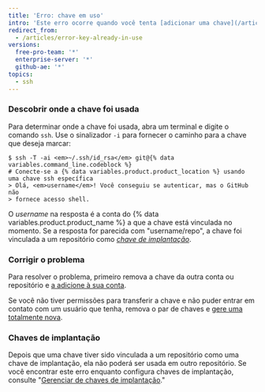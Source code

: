 ```yaml
---
title: 'Erro: chave em uso'
intro: 'Este erro ocorre quando você tenta [adicionar uma chave](/articles/adding-a-new-ssh-key-to-your-github-account) que já foi adicionada a outra conta ou repositório.'
redirect_from:
  - /articles/error-key-already-in-use
versions:
  free-pro-team: '*'
  enterprise-server: '*'
  github-ae: '*'
topics:
  - ssh
---
```


### Descobrir onde a chave foi usada

Para determinar onde a chave foi usada, abra um terminal e digite o comando `ssh`. Use o sinalizador `-i` para fornecer o caminho para a chave que deseja marcar:

```shell
$ ssh -T -ai <em>~/.ssh/id_rsa</em> git@{% data variables.command_line.codeblock %}
# Conecte-se a {% data variables.product.product_location %} usando uma chave ssh específica
> Olá, <em>username</em>! Você conseguiu se autenticar, mas o GitHub não
> fornece acesso shell.
```

O *username* na resposta é a conta do {% data variables.product.product_name %} a que a chave está vinculada no momento. Se a resposta for parecida com "username/repo", a chave foi vinculada a um repositório como [*chave de implantação*](/guides/managing-deploy-keys#deploy-keys).

### Corrigir o problema

Para resolver o problema, primeiro remova a chave da outra conta ou repositório e [a adicione à sua conta](/articles/adding-a-new-ssh-key-to-your-github-account).

Se você não tiver permissões para transferir a chave e não puder entrar em contato com um usuário que tenha, remova o par de chaves e [gere uma totalmente nova](/articles/generating-a-new-ssh-key-and-adding-it-to-the-ssh-agent).

### Chaves de implantação

Depois que uma chave tiver sido vinculada a um repositório como uma chave de implantação, ela não poderá ser usada em outro repositório.  Se você encontrar este erro enquanto configura chaves de implantação, consulte "[Gerenciar de chaves de implantação](/guides/managing-deploy-keys)."
